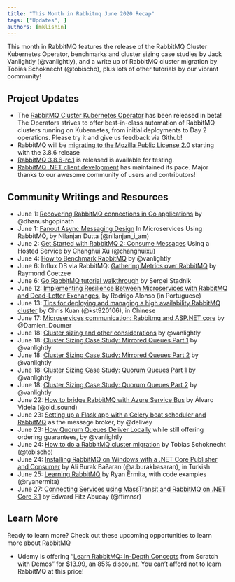 ```yaml
---
title: "This Month in Rabbitmq June 2020 Recap"
tags: ["Updates", ]
authors: [mklishin]
---
```


This month in RabbitMQ features the release of the RabbitMQ Cluster Kubernetes Operator, benchmarks and cluster sizing case studies by Jack Vanlightly (@vanlightly), and a write up of RabbitMQ cluster migration by Tobias Schoknecht (@tobischo), plus lots of other tutorials by our vibrant community!

<!-- truncate -->

## Project Updates

 * The [RabbitMQ Cluster Kubernetes Operator](/kubernetes/operator/operator-overview) has been released in beta!
    The Operators strives to offer best-in-class automation of RabbitMQ clusters running on Kubernetes, from initial deployments to Day 2 operations. Please try it and give us feedback via Github!
 * RabbitMQ will be [migrating to the Mozilla Public License 2.0](https://github.com/rabbitmq/rabbitmq-server/issues/2372) starting with the 3.8.6 release
 * [RabbitMQ 3.8.6-rc.1](https://github.com/rabbitmq/rabbitmq-server/releases/tag/v3.8.6-rc.1) is released is
   available for testing.
 * [RabbitMQ .NET client development](https://github.com/rabbitmq/rabbitmq-dotnet-client/pulls?q=is%3Apr+is%3Aclosed) has maintained its pace. Major thanks to our awesome community of users and contributors!


## Community Writings and Resources

 * June 1: [Recovering RabbitMQ connections in Go applications](https://medium.com/@dhanushgopinath/automatically-recovering-rabbitmq-connections-in-go-applications-7795a605ca59) by @dhanushgopinath
 * June 1: [Fanout Async Messaging Design](https://www.c-sharpcorner.com/article/fanout-design-with-rabbitmq-exchange/) In Microservices Using RabbitMQ, by Nilanjan Dutta (@nilanjan_i_am)
 * June 2: [Get Started with RabbitMQ 2: Consume Messages](https://codeburst.io/get-started-with-rabbitmq-2-consume-messages-using-hosted-service-e7e6a20b15a6) Using a Hosted Service by Changhui Xu (@changhuixu)
 * June 4: [How to Benchmark RabbitMQ](/blog/2020/06/04/how-to-run-benchmarks) by @vanlightly
 * June 6: Influx DB via RabbitMQ: [Gathering Metrics over RabbitMQ](https://raymondc.net/2020/06/06/influx-via-telegraf-and-rmq-index.html) by Raymond Coetzee
 * June 6: [Go RabbitMQ tutorial walkthrough](https://www.linkedin.com/pulse/go-rabbitmq-tutorial-walkthrough-sergei-stadnik) by Sergei Stadnik
 * June 12: [Implementing Resilience Between Microservices with RabbitMQ and Dead-Letter Exchanges](https://www.linkedin.com/pulse/implementando-resili%25C3%25AAncia-entre-microservi%25C3%25A7os-com-e-rabbitmq-alonso), by Rodrigo Alonso (in Portuguese)
 * June 13: [Tips for deploying and managing a high availability RabbitMQ cluster](https://medium.com/%E6%BC%B8%E5%BC%B7%E5%AF%A6%E9%A9%97%E5%AE%A4-crescendo-lab-engineering-blog/tips-for-deploy-and-manage-high-availability-rabbitmq-cluster-a0d8002ab97e) by Chris Kuan (@kst920106), in Chinese
 * June 17: [Microservices communication: Rabbitmq and ASP.NET core](https://doumer.me/micro-services-communication-rabbitmq-and-asp-net-core/) by @Damien_Doumer
 * June 18: [Cluster sizing and other considerations](/blog/2020/06/18/cluster-sizing-and-other-considerations) by @vanlightly
 * June 18: [Cluster Sizing Case Study: Mirrored Queues Part 1](/blog/2020/06/19/cluster-sizing-case-study-mirrored-queues-part-1) by @vanlightly
 * June 18: [Cluster Sizing Case Study: Mirrored Queues Part 2](/blog/2020/06/20/cluster-sizing-case-study-mirrored-queues-part-2) by @vanlightly
 * June 18: [Cluster Sizing Case Study: Quorum Queues Part 1](/blog/2020/06/21/cluster-sizing-case-study-quorum-queues-part-1) by @vanlightly
 * June 18: [Cluster Sizing Case Study: Quorum Queues Part 2](/blog/2020/06/22/cluster-sizing-case-study-quorum-queues-part-2) by @vanlightly
 * June 22: [How to bridge RabbitMQ with Azure Service Bus](https://dev.to/azure/how-to-bridge-rabbitmq-with-azure-service-bus-98l) by Álvaro Videla (@old_sound)
 * June 23: [Setting up a Flask app with a Celery beat scheduler and RabbitMQ](https://medium.com/@delivey/celery-beat-scheduler-flask-rabbitmq-e84cdba63ab7) as the message broker, by @delivey
 * June 23: [How Quorum Queues Deliver Locally](/blog/2020/06/23/quorum-queues-local-delivery) while still offering ordering guarantees, by @vanlightly
 * June 24: [How to do a RabbitMQ cluster migration](https://www.sysorchestra.com/rabbitmq-cluster-migration/) by Tobias Schoknecht (@tobischo)
 * June 24: [Installing RabbitMQ on Windows with a .NET Core Publisher and Consumer](https://medium.com/@a.burakbasaran/rabbitmq-nedir-windows-ortam%C4%B1na-kurulumu-ve-net-core-publisher-consumer-fd55adcf35e7) by Ali Burak Ba?aran (@a.burakbasaran), in Turkish
 * June 25: [Learning RabbitMQ](https://medium.com/ryans-dev-notes/learning-rabbitmq-3f59d11f66b4) by Ryan Ermita, with code examples (@ryanermita)
 * June 27: [Connecting Services using MassTransit and RabbitMQ on .NET Core 3.1](https://medium.com/@ffimnsr/connecting-services-using-masstransit-rabbitmq-on-net-core-3-1-343b510c9202) by Edward Fitz Abucay (@ffimnsr)


## Learn More

Ready to learn more? Check out these upcoming opportunities to learn more about RabbitMQ

 * Udemy is offering “[Learn RabbitMQ: In-Depth Concepts](https://www.udemy.com/course/rabbitmq-message-broker-learn-in-depth-concepts-in-rabbitmq/) from Scratch with Demos” for $13.99, an 85% discount. You can’t afford not to learn RabbitMQ at this price!

